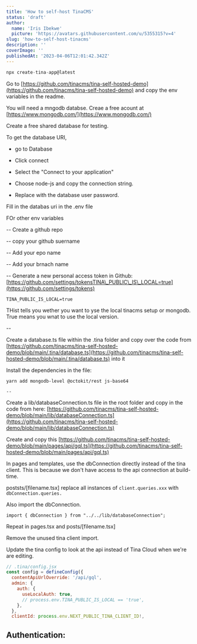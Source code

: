 ```yaml
---
title: 'How to self-host TinaCMS'
status: 'draft'
author:
  name: 'Iris Ibekwe'
  picture: 'https://avatars.githubusercontent.com/u/5355315?v=4'
slug: 'how-to-self-host-tinacms'
description: ''
coverImage: ''
publishedAt: '2023-04-06T12:01:42.342Z'
---
```


```javascript
npx create-tina-app@latest
```

Go to [https://github.com/tinacms/tina-self-hosted-demo](https://github.com/tinacms/tina-self-hosted-demo) and copy the env variables in the readme.

You will need a mngodb databse. Creae a free acount at [https://www.mongodb.com/](https://www.mongodb.com/)

Create a free shared database for testing.

To get the database URI,

- go to Database

- Click connect

- Select the "Connect to your application"

- Choose node-js and copy the connection string.

- Replace with the database user password.

Fill in the databas uri in the .env file

FOr other env variables

\-- Create a github repo

\-- copy your github suername

\-- Add your epo name

\-- Add your brnach name

\-- Generate a new personal access token in Github: [https://github.com/settings/tokensTINA\_PUBLIC\_IS\_LOCAL=true](https://github.com/settings/tokens)

```properties
TINA_PUBLIC_IS_LOCAL=true
```

THist tells you wether you want to yse the local tinacms setup or mongodb. True means you wnat to use the local version.

\--

Create a database.ts file within the .tina folder and copy over the code from [https://github.com/tinacms/tina-self-hosted-demo/blob/main/.tina/database.ts](https://github.com/tinacms/tina-self-hosted-demo/blob/main/.tina/database.ts) into it

Install the dependencies in the file:

`yarn add mongodb-level @octokit/rest js-base64`



`-- `



Create a lib/databaseConnection.ts file in the root folder and copy in the code from here: [https://github.com/tinacms/tina-self-hosted-demo/blob/main/lib/databaseConnection.ts](https://github.com/tinacms/tina-self-hosted-demo/blob/main/lib/databaseConnection.ts)

Create and copy this [https://github.com/tinacms/tina-self-hosted-demo/blob/main/pages/api/gql.ts](https://github.com/tinacms/tina-self-hosted-demo/blob/main/pages/api/gql.ts)

In pages and templates, use the dbConnection directly instead of the tina client. This is because we don't have access to the api connection at build-time.

poststs/[filename.tsx] replace all instances of `client.queries.xxx` with `dbConnection.queries.`

Also import the dbConnection.

```typescriptreact
import { dbConnection } from "../../lib/databaseConnection";
```

Repeat in pages.tsx and posts/[filename.tsx]

Remove the unused tina client import.

Update the tina config to look at the api instead of Tina Cloud when we're are editing.



```javascript
// .tina/config.jsx
const config = defineConfig({
  contentApiUrlOverride: '/api/gql',
  admin: {
    auth: {
      useLocalAuth: true,
      // process.env.TINA_PUBLIC_IS_LOCAL == 'true',
    },
  },
  clientId: process.env.NEXT_PUBLIC_TINA_CLIENT_ID!,
```



## Authentication:



